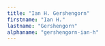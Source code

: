 ```yaml
---
title: "Ian H. Gershengorn"
firstname: "Ian H."
lastname: "Gershengorn"
alphaname: "gershengorn-ian-h"
---
```

